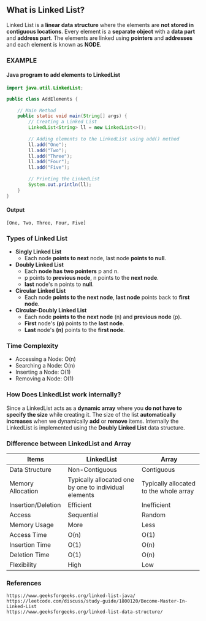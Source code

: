 ## What is Linked List?
Linked List is a **linear data structure** where the elements are **not stored in contiguous locations**. 
Every element is a **separate object** with a **data part** and **address part**.
The elements are linked using **pointers** and **addresses** and each element is known as **NODE**.

### EXAMPLE
#### Java program to add elements to LinkedList
```java
import java.util.LinkedList;

public class AddElements {
    
    // Main Method
    public static void main(String[] args) {
        // Creating a Linked List
        LinkedList<String> ll = new LinkedList<>();
        
        // Adding elements to the LinkedList using add() method
        ll.add("One");
        ll.add("Two");
        ll.add("Three");
        ll.add("Four");
        ll.add("Five");
        
        // Printing the LinkedList
        System.out.println(ll);
    }
}
```
#### Output
```
[One, Two, Three, Four, Five]
```

### Types of Linked List
- **Singly Linked List**
  - Each node **points to next** node, last node **points to null**.
- **Doubly Linked List**
  - Each **node has two pointers** p and n.
  - p points to **previous node**, n points to the **next node**.
  - **last** node's n points to **null**.
- **Circular Linked List**
  - Each node **points to the next node**, **last node** points back to **first node**.
- **Circular-Doubly Linked List**
  - Each node **points to the next node** (n) and **previous node** (p).
  - **First** node's **(p)** points to the **last node**.
  - **Last** node's **(n)** points to the **first node**.

### Time Complexity
- Accessing a Node: O(n)
- Searching a Node: O(n)
- Inserting a Node: O(1)
- Removing a Node: O(1)

### How Does LinkedList work internally?
Since a LinkedList acts as a **dynamic array** where you **do not have to specify the size** while creating it. The size of the list **automatically increases** when we dynamically **add** or **remove** items. Internally the LinkedList is implemented using the **Doubly Linked List** data structure.

### Difference between LinkedList and Array
| Items              | LinkedList                                            | Array                                  |
|--------------------|-------------------------------------------------------|----------------------------------------|
| Data Structure     | Non-Contiguous                                        | Contiguous                             |
| Memory Allocation  | Typically allocated one by one to individual elements | Typically allocated to the whole array |
| Insertion/Deletion | Efficient                                             | Inefficient                            |
| Access             | Sequential                                            | Random                                 |
| Memory Usage       | More                                                  | Less                                   |
| Access Time        | O(n)                                                  | O(1)                                   |
| Insertion Time     | O(1)                                                  | O(n)                                   |
| Deletion Time      | O(1)                                                  | O(n)                                   |
| Flexibility        | High                                                  | Low                                    |




### References
```
https://www.geeksforgeeks.org/linked-list-java/
https://leetcode.com/discuss/study-guide/1800120/Become-Master-In-Linked-List
https://www.geeksforgeeks.org/linked-list-data-structure/
```